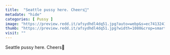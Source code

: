 ```yaml
---
title:  "Seattle pussy here. Cheers🥰"
metadate: "hide"
categories: [ Pussy ]
image: "https://preview.redd.it/afsydhdl4dq51.jpg?auto=webp&s=ec7413241393707934cf480fa1db90168e39a8f2"
thumb: "https://preview.redd.it/afsydhdl4dq51.jpg?width=1080&crop=smart&auto=webp&s=f4a9e0ab6e0171b66bad24bec3937604fa990e5e"
visit: ""
---
```

Seattle pussy here. Cheers🥰
